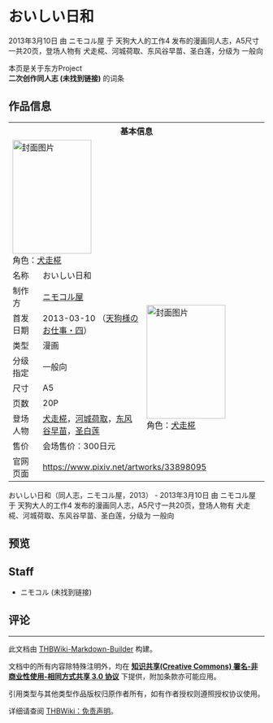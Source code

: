 # おいしい日和

<!-- source html: G:\repos\THBWiki-Markdown-Builder\THBWikiMarkdown\Temp\main\b\b3\ns0%3A%E3%81%8A%E3%81%84%E3%81%97%E3%81%84%E6%97%A5%E5%92%8C.html -->

2013年3月10日 由 ニモコル屋 于 天狗大人的工作4 发布的漫画同人志，A5尺寸一共20页，登场人物有 犬走椛、河城荷取、东风谷早苗、圣白莲，分级为 一般向

本页是关于东方Project  
 **二次创作同人志 (未找到链接)** 的词条

## 作品信息

<table><tbody><tr><th colspan="3">基本信息</th></tr><tr><td class="cover-artwork-mobile" colspan="2"><a href="./文件-おいしい日和封面.jpg.md" class="image" title="封面图片"><img alt="封面图片" src="https://upload.thwiki.cc/thumb/8/84/%E3%81%8A%E3%81%84%E3%81%97%E3%81%84%E6%97%A5%E5%92%8C%E5%B0%81%E9%9D%A2.jpg/155px-%E3%81%8A%E3%81%84%E3%81%97%E3%81%84%E6%97%A5%E5%92%8C%E5%B0%81%E9%9D%A2.jpg" decoding="async" loading="lazy" width="155" height="224" srcset="https://upload.thwiki.cc/thumb/8/84/%E3%81%8A%E3%81%84%E3%81%97%E3%81%84%E6%97%A5%E5%92%8C%E5%B0%81%E9%9D%A2.jpg/233px-%E3%81%8A%E3%81%84%E3%81%97%E3%81%84%E6%97%A5%E5%92%8C%E5%B0%81%E9%9D%A2.jpg 1.5x, https://upload.thwiki.cc/thumb/8/84/%E3%81%8A%E3%81%84%E3%81%97%E3%81%84%E6%97%A5%E5%92%8C%E5%B0%81%E9%9D%A2.jpg/311px-%E3%81%8A%E3%81%84%E3%81%97%E3%81%84%E6%97%A5%E5%92%8C%E5%B0%81%E9%9D%A2.jpg 2x" data-file-width="694" data-file-height="1000"></a><div class="cover-char">角色：<a href="./犬走椛.md" title="犬走椛">犬走椛</a></div></td>
</tr><tr><td class="label">名称</td><td colspan="2"> おいしい日和 </td></tr><tr><td class="label">制作方</td><td><a href="./ニモコル屋.md" title="ニモコル屋">ニモコル屋</a></td><td class="cover-artwork" rowspan="8" style="min-width:224px;"><a href="./文件-おいしい日和封面.jpg.md" class="image" title="封面图片"><img alt="封面图片" src="https://upload.thwiki.cc/thumb/8/84/%E3%81%8A%E3%81%84%E3%81%97%E3%81%84%E6%97%A5%E5%92%8C%E5%B0%81%E9%9D%A2.jpg/155px-%E3%81%8A%E3%81%84%E3%81%97%E3%81%84%E6%97%A5%E5%92%8C%E5%B0%81%E9%9D%A2.jpg" decoding="async" loading="lazy" width="155" height="224" srcset="https://upload.thwiki.cc/thumb/8/84/%E3%81%8A%E3%81%84%E3%81%97%E3%81%84%E6%97%A5%E5%92%8C%E5%B0%81%E9%9D%A2.jpg/233px-%E3%81%8A%E3%81%84%E3%81%97%E3%81%84%E6%97%A5%E5%92%8C%E5%B0%81%E9%9D%A2.jpg 1.5x, https://upload.thwiki.cc/thumb/8/84/%E3%81%8A%E3%81%84%E3%81%97%E3%81%84%E6%97%A5%E5%92%8C%E5%B0%81%E9%9D%A2.jpg/311px-%E3%81%8A%E3%81%84%E3%81%97%E3%81%84%E6%97%A5%E5%92%8C%E5%B0%81%E9%9D%A2.jpg 2x" data-file-width="694" data-file-height="1000"></a><div class="cover-char">角色：<a href="./犬走椛.md" title="犬走椛">犬走椛</a></div></td>
</tr><tr><td class="label">首发日期</td><td>2013-03-10&#160;（<a href="/展会作品列表?e=%E5%A4%A9%E7%8B%97%E5%A4%A7%E4%BA%BA%E7%9A%84%E5%B7%A5%E4%BD%9C%234">天狗様のお仕事・四</a>）</td></tr><tr><td class="label">类型</td><td>漫画</td></tr><tr><td class="label">分级指定</td><td>一般向</td></tr><tr><td class="label">尺寸</td><td>A5</td></tr><tr><td class="label">页数</td><td>20P</td></tr><tr><td class="label">登场人物</td><td><a href="./犬走椛.md" title="犬走椛">犬走椛</a>，<a href="./河城荷取.md" title="河城荷取">河城荷取</a>，<a href="./东风谷早苗.md" title="东风谷早苗">东风谷早苗</a>，<a href="./圣白莲.md" title="圣白莲">圣白莲</a></td></tr><tr><td class="label">售价</td><td>会场售价：300日元</td></tr>
<tr><td class="label">官网页面</td><td colspan="2"><a rel="nofollow" class="external free" href="https://www.pixiv.net/artworks/33898095">https://www.pixiv.net/artworks/33898095</a></td></tr></tbody></table>

おいしい日和（同人志，ニモコル屋，2013） - 2013年3月10日 由 ニモコル屋 于 天狗大人的工作4 发布的漫画同人志，A5尺寸一共20页，登场人物有 犬走椛、河城荷取、东风谷早苗、圣白莲，分级为 一般向

## 预览

## Staff
- ニモコル (未找到链接)


## 评论




---

此文档由 [THBWiki-Markdown-Builder](https://github.com/Delsin-Yu/THBWiki-Markdown-Builder) 构建。

文档中的所有内容除特殊注明外，均在 [**知识共享(Creative Commons) 署名-非商业性使用-相同方式共享 3.0 协议**](https://creativecommons.org/licenses/by-sa/3.0/deed.zh-hans) 下提供，附加条款亦可能应用。

引用类型与其他类型作品版权归原作者所有，如有作者授权则遵照授权协议使用。

详细请查阅 [THBWiki：免责声明](https://thbwiki.cc/THBWiki:%E5%85%8D%E8%B4%A3%E5%A3%B0%E6%98%8E)。

